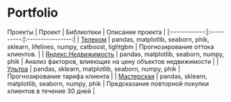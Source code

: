 # Portfolio
Проекты
| Проект       | Библиотеки | Описание проекта |
|:------------:|:----------:|:----------------:|
| [Телеком](https://github.com/koricasmolokom/Portfolio/blob/main/telekom/final_pr_github.ipynb) | pandas, matplotlib, seaborn, phik, sklearn, lifelines, numpy, catboost, lightgbm    |  Прогнозирование оттока клиентов. |
| [Яндекс.Недвижимость](https://github.com/koricasmolokom/Portfolio/blob/main/yandex_nedvig/yandex_nedvig_github.ipynb) | pandas, matplotlib, seaborn, numpy, phik | Анализ факторов, влияющих на цену объектов недвижимости |
| [Ультра](https://github.com/koricasmolokom/Portfolio/blob/main/ultra/class_tel_github.ipynb) | pandas, sklearn, matplotlib, seaborn, numpy, phik | Прогнозирование тарифа клиента |
| [Мастерская]([https://github.com/koricasmolokom/Portfolio/tree/main/masterskaya_2024_02/masterskaya_2024_02.ipynb]) | pandas, sklearn, matplotlib, seaborn, numpy, phik | Предсказание повторной покупки клиентов в течение 30 дней |
